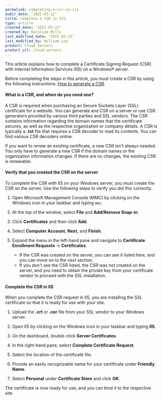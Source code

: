 ```yaml
---
permalink: completing-a-csr-in-iis
audit_date: ‘2021-03-12’
title: Complete a CSR in IIS
type: article
created_date: ‘2021-03-12’
created_by: Karoline Mills
last_modified_date: ‘2021-03-12’
last_modified_by: William Loy
product: Cloud Servers
product_url: cloud-servers
---
```


This article explains how to complete a Certificate Signing Request (CSR) with Internet Information Services (IIS) on a Windows&reg; server.

Before completing the steps in this article, you must create a CSR by using the following instructions:
[How to generate a CSR](https://docs.rackspace.com/support/how-to/generate-a-csr).

#### What is a CSR, and when do you need one?

A CSR is required when purchasing an Secure Sockets Layer (SSL) certificate for a website. You can generate and CSR on a server
or use CSR generators provided by various third parties and SSL vendors. The CSR contains information regarding the domain names
that the certificate secures, as well as the respective organization or company details. A CSR is typically a **.txt** file that
requires a CSR decoder to read its contents. You can find various CSR decoders online.

If you want to renew an existing certificate, a new CSR isn't always needed. You only have to generate a new CSR if
the domain names or the organization information changes. If there are no changes, the existing CSR is renewable.

#### Verify that you created  the CSR on the server

To complete the CSR with IIS on your Windows server, you must create the CSR on the server. Use the following steps to verify
you did this correctly:

1. Open Microsoft Management Console (MMC) by clicking on the Windows icon in your taskbar and typing `mmc`.

2. At the top of the window, select **File** and **Add/Remove Snap-in**.

3. Click **Certificates** and then click **Add**.

4. Select **Computer Account**, **Next**, and **Finish**.

5. Expand the menu in the left-hand pane and navigate to **Certificate Enrollment Requests** -> **Certificates**.
     - If the CSR was created on the server, you can see it listed here, and you can move on to the next section.
     - If you don't see the CSR listed, the CSR was not created on the server, and you need to obtain the private
       key from your certificate vendor to proceed with the SSL installation.

#### Complete the CSR in IIS

When you complete the CSR request in IIS, you are installing the SSL certificate so that it is ready for use with your site. 

1. Upload the **.crt** or **.cer** file from your SSL vendor to your Windows server.

2. Open IIS by clicking on the Windows icon in your taskbar and typing **IIS**.

3. On the dashboard, double-click **Server Certificates**.

4. In the right-hand pane, select **Complete Certificate Request**.

5. Select the location of the certificate file.

6. Provide an easily recognizable name for your certificate under **Friendly Name**.

7. Select **Personal** under **Certificate Store** and click **OK**.

The certificate is now ready for use, and you can bind it to the respective site.

